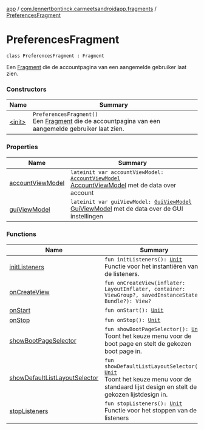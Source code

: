 [app](../../index.md) / [com.lennertbontinck.carmeetsandroidapp.fragments](../index.md) / [PreferencesFragment](./index.md)

# PreferencesFragment

`class PreferencesFragment : Fragment`

Een [Fragment](#) die de accountpagina van een aangemelde gebruiker laat zien.

### Constructors

| Name | Summary |
|---|---|
| [&lt;init&gt;](-init-.md) | `PreferencesFragment()`<br>Een [Fragment](#) die de accountpagina van een aangemelde gebruiker laat zien. |

### Properties

| Name | Summary |
|---|---|
| [accountViewModel](account-view-model.md) | `lateinit var accountViewModel: `[`AccountViewModel`](../../com.lennertbontinck.carmeetsandroidapp.viewmodels/-account-view-model/index.md)<br>[AccountViewModel](../../com.lennertbontinck.carmeetsandroidapp.viewmodels/-account-view-model/index.md) met de data over account |
| [guiViewModel](gui-view-model.md) | `lateinit var guiViewModel: `[`GuiViewModel`](../../com.lennertbontinck.carmeetsandroidapp.viewmodels/-gui-view-model/index.md)<br>[GuiViewModel](../../com.lennertbontinck.carmeetsandroidapp.viewmodels/-gui-view-model/index.md) met de data over de GUI instellingen |

### Functions

| Name | Summary |
|---|---|
| [initListeners](init-listeners.md) | `fun initListeners(): `[`Unit`](https://kotlinlang.org/api/latest/jvm/stdlib/kotlin/-unit/index.html)<br>Functie voor het instantiëren van de listeners. |
| [onCreateView](on-create-view.md) | `fun onCreateView(inflater: LayoutInflater, container: ViewGroup?, savedInstanceState: Bundle?): View?` |
| [onStart](on-start.md) | `fun onStart(): `[`Unit`](https://kotlinlang.org/api/latest/jvm/stdlib/kotlin/-unit/index.html) |
| [onStop](on-stop.md) | `fun onStop(): `[`Unit`](https://kotlinlang.org/api/latest/jvm/stdlib/kotlin/-unit/index.html) |
| [showBootPageSelector](show-boot-page-selector.md) | `fun showBootPageSelector(): `[`Unit`](https://kotlinlang.org/api/latest/jvm/stdlib/kotlin/-unit/index.html)<br>Toont het keuze menu voor de boot page en stelt de gekozen boot page in. |
| [showDefaultListLayoutSelector](show-default-list-layout-selector.md) | `fun showDefaultListLayoutSelector(): `[`Unit`](https://kotlinlang.org/api/latest/jvm/stdlib/kotlin/-unit/index.html)<br>Toont het keuze menu voor de standaard lijst design en stelt de gekozen lijstdesign in. |
| [stopListeners](stop-listeners.md) | `fun stopListeners(): `[`Unit`](https://kotlinlang.org/api/latest/jvm/stdlib/kotlin/-unit/index.html)<br>Functie voor het stoppen van de listeners |
